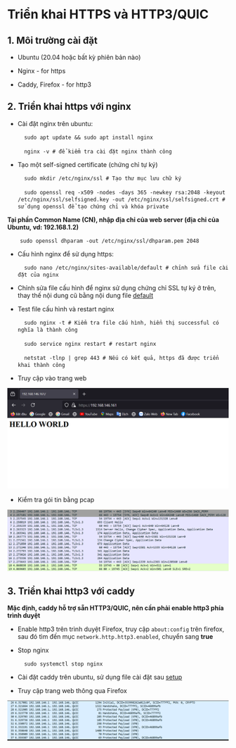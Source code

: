 # Triển khai HTTPS và HTTP3/QUIC

## 1. Môi trường cài đặt

- Ubuntu (20.04 hoặc bất kỳ phiên bản nào)

- Nginx - for https

- Caddy, Firefox - for http3

## 2. Triển khai https với nginx

- Cài đặt nginx trên ubuntu: 

        sudo apt update && sudo apt install nginx

        nginx -v # để kiểm tra cài đặt nginx thành công

- Tạo một self-signed certificate (chứng chỉ tự ký)

        sudo mkdir /etc/nginx/ssl # Tạo thư mục lưu chữ ký

        sudo openssl req -x509 -nodes -days 365 -newkey rsa:2048 -keyout /etc/nginx/ssl/selfsigned.key -out /etc/nginx/ssl/selfsigned.crt # sử dụng openssl để tạo chứng chỉ và khóa private

**Tại phần Common Name (CN), nhập địa chỉ của web server (địa chỉ của Ubuntu, vd: 192.168.1.2)**

        sudo openssl dhparam -out /etc/nginx/ssl/dhparam.pem 2048

- Cấu hình nginx để sử dụng https:

        sudo nano /etc/nginx/sites-available/default # chỉnh sửa file cài đặt của nginx

- Chỉnh sửa file cấu hình để nginx sử dụng chứng chỉ SSL tự ký ở trên, thay thế nội dung cũ bằng nội dung file [default](./config/default)

- Test file cấu hình và restart nginx

        sudo nginx -t # Kiểm tra file cấu hình, hiển thị successful có nghĩa là thành công

        sudo service nginx restart # restart nginx

        netstat -tlnp | grep 443 # Nếu có kết quả, https đã được triển khai thành công 

- Truy cập vào trang web

![result](./assets/https_res.png)

- Kiểm tra gói tin bằng pcap

![pcap](./assets/https_pcap.png)

## 3. Triển khai http3 với caddy

**Mặc định, caddy hỗ trợ sẵn HTTP3/QUIC, nên cần phải enable http3 phía trình duyệt**

- Enable http3 trên trình duyệt Firefox, truy cập ``about:config`` trên firefox, sau đó tìm đến mục ``network.http.http3.enabled``, chuyển sang **true**

- Stop nginx

        sudo systemctl stop nginx

- Cài đặt caddy trên ubuntu, sử dụng file cài đặt sau [setup](./config/install_caddy.sh)

- Truy cập trang web thông qua Firefox

![pcap](./assets/http3_pcap.png)






